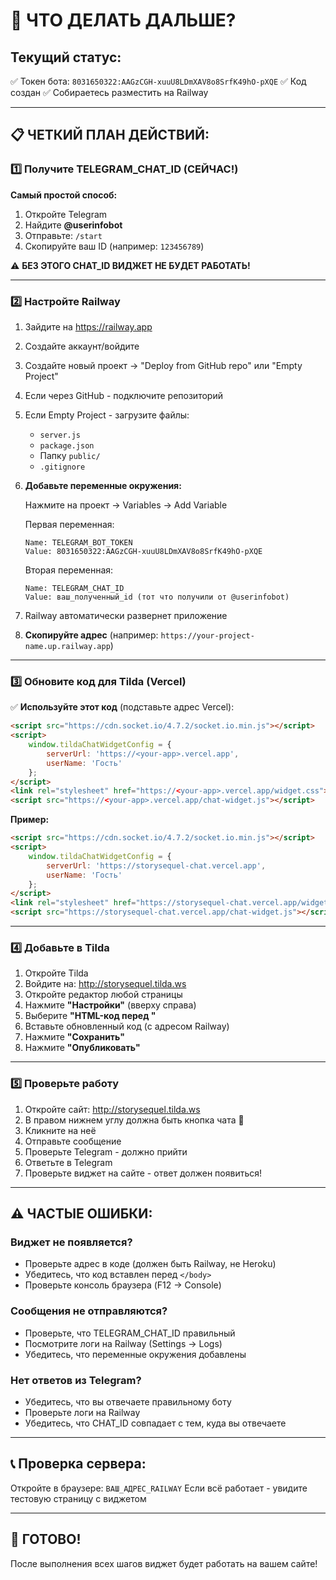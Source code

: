# 🎯 ЧТО ДЕЛАТЬ ДАЛЬШЕ?

## Текущий статус:
✅ Токен бота: `8031650322:AAGzCGH-xuuU8LDmXAV8o8SrfK49hO-pXQE`
✅ Код создан
✅ Собираетесь разместить на Railway

---

## 📋 ЧЕТКИЙ ПЛАН ДЕЙСТВИЙ:

### 1️⃣ Получите TELEGRAM_CHAT_ID (СЕЙЧАС!)

**Самый простой способ:**
1. Откройте Telegram
2. Найдите **@userinfobot**
3. Отправьте: `/start`
4. Скопируйте ваш ID (например: `123456789`)

⚠️ **БЕЗ ЭТОГО CHAT_ID ВИДЖЕТ НЕ БУДЕТ РАБОТАТЬ!**

---

### 2️⃣ Настройте Railway

1. Зайдите на https://railway.app
2. Создайте аккаунт/войдите
3. Создайте новый проект → "Deploy from GitHub repo" или "Empty Project"
4. Если через GitHub - подключите репозиторий
5. Если Empty Project - загрузите файлы:
   - `server.js`
   - `package.json`
   - Папку `public/`
   - `.gitignore`

6. **Добавьте переменные окружения:**
   
   Нажмите на проект → Variables → Add Variable
   
   Первая переменная:
   ```
   Name: TELEGRAM_BOT_TOKEN
   Value: 8031650322:AAGzCGH-xuuU8LDmXAV8o8SrfK49hO-pXQE
   ```
   
   Вторая переменная:
   ```
   Name: TELEGRAM_CHAT_ID
   Value: ваш_полученный_id (тот что получили от @userinfobot)
   ```

7. Railway автоматически развернет приложение
8. **Скопируйте адрес** (например: `https://your-project-name.up.railway.app`)

---

### 3️⃣ Обновите код для Tilda (Vercel)

✅ **Используйте этот код** (подставьте адрес Vercel):
```html
<script src="https://cdn.socket.io/4.7.2/socket.io.min.js"></script>
<script>
    window.tildaChatWidgetConfig = {
        serverUrl: 'https://<your-app>.vercel.app',
        userName: 'Гость'
    };
</script>
<link rel="stylesheet" href="https://<your-app>.vercel.app/widget.css">
<script src="https://<your-app>.vercel.app/chat-widget.js"></script>
```

**Пример:**
```html
<script src="https://cdn.socket.io/4.7.2/socket.io.min.js"></script>
<script>
    window.tildaChatWidgetConfig = {
        serverUrl: 'https://storysequel-chat.vercel.app',
        userName: 'Гость'
    };
</script>
<link rel="stylesheet" href="https://storysequel-chat.vercel.app/widget.css">
<script src="https://storysequel-chat.vercel.app/chat-widget.js"></script>
```

---

### 4️⃣ Добавьте в Tilda

1. Откройте Tilda
2. Войдите на: http://storysequel.tilda.ws
3. Откройте редактор любой страницы
4. Нажмите **"Настройки"** (вверху справа)
5. Выберите **"HTML-код перед </body>"**
6. Вставьте обновленный код (с адресом Railway)
7. Нажмите **"Сохранить"**
8. Нажмите **"Опубликовать"**

---

### 5️⃣ Проверьте работу

1. Откройте сайт: http://storysequel.tilda.ws
2. В правом нижнем углу должна быть кнопка чата 💬
3. Кликните на неё
4. Отправьте сообщение
5. Проверьте Telegram - должно прийти
6. Ответьте в Telegram
7. Проверьте виджет на сайте - ответ должен появиться!

---

## ⚠️ ЧАСТЫЕ ОШИБКИ:

### Виджет не появляется?
- Проверьте адрес в коде (должен быть Railway, не Heroku)
- Убедитесь, что код вставлен перед `</body>`
- Проверьте консоль браузера (F12 → Console)

### Сообщения не отправляются?
- Проверьте, что TELEGRAM_CHAT_ID правильный
- Посмотрите логи на Railway (Settings → Logs)
- Убедитесь, что переменные окружения добавлены

### Нет ответов из Telegram?
- Убедитесь, что вы отвечаете правильному боту
- Проверьте логи на Railway
- Убедитесь, что CHAT_ID совпадает с тем, куда вы отвечаете

---

## 📞 Проверка сервера:

Откройте в браузере: `ВАШ_АДРЕС_RAILWAY`
Если всё работает - увидите тестовую страницу с виджетом

---

## 🎉 ГОТОВО!

После выполнения всех шагов виджет будет работать на вашем сайте!


